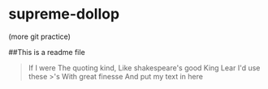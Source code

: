 # supreme-dollop
(more git practice)

##This is a readme file

>If I were
>The quoting kind,
>Like shakespeare's good King Lear
>I'd use these >'s
>With great finesse
>And put my text in here
